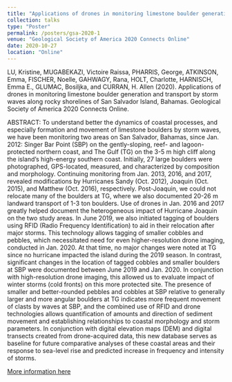 ```yaml
---
title: "Applications of drones in monitoring limestone boulder generation and transport by storm waves along rocky shorelines of San Salvador Island, Bahamas"
collection: talks
type: "Poster"
permalink: /posters/gsa-2020-1
venue: "Geological Society of America 2020 Connects Online"
date: 2020-10-27
location: "Online"
---
```


LU, Kristine, MUGABEKAZI, Victoire Raissa, PHARRIS, George, ATKINSON, Emma, FISCHER, Noelle, GAHWAGY, Rana, HOLT, Charlotte, HARNISCH, Emma E., GLUMAC, Bosiljka, and CURRAN, H. Allen (2020). Applications of drones in monitoring limestone boulder generation and transport by storm waves along rocky shorelines of San Salvador Island, Bahamas. Geological Society of America 2020 Connects Online. 

ABSTRACT: To understand better the dynamics of coastal processes, and especially formation and movement of limestone boulders by storm waves, we have been monitoring two areas on San Salvador, Bahamas, since Jan. 2012: Singer Bar Point (SBP) on the gently-sloping, reef- and lagoon-protected northern coast, and The Gulf (TG) on the 3-5 m high cliff along the island’s high-energy southern coast. Initially, 27 large boulders were photographed, GPS-located, measured, and characterized by composition and morphology. Continuing monitoring from Jan. 2013, 2016, and 2017, revealed modifications by Hurricanes Sandy (Oct. 2012), Joaquin (Oct. 2015), and Matthew (Oct. 2016), respectively. Post-Joaquin, we could not relocate many of the boulders at TG, where we also documented 20-26 m landward transport of 1-3 ton boulders. Use of drones in Jan. 2016 and 2017 greatly helped document the heterogeneous impact of Hurricane Joaquin on the two study areas. In June 2019, we also initiated tagging of boulders using RFID (Radio Frequency Identification) to aid in their relocation after major storms. This technology allows tagging of smaller cobbles and pebbles, which necessitated need for even higher-resolution drone imaging, conducted in Jan. 2020. At that time, no major changes were noted at TG since no hurricane impacted the island during the 2019 season. In contrast, significant changes in the location of tagged cobbles and smaller boulders at SBP were documented between June 2019 and Jan. 2020. In conjunction with high-resolution drone imaging, this allowed us to evaluate impact of winter storms (cold fronts) on this more protected site. The presence of smaller and better-rounded pebbles and cobbles at SBP relative to generally larger and more angular boulders at TG indicates more frequent movement of clasts by waves at SBP, and the combined use of RFID and drone technologies allows quantification of amounts and direction of sediment movement and establishing relationships to coastal morphology and storm parameters. In conjunction with digital elevation maps (DEM) and digital transects created from drone-acquired data, this new database serves as baseline for future comparative analyses of these coastal areas and their response to sea-level rise and predicted increase in frequency and intensity of storms.

[More information here](https://gsa.confex.com/gsa/2020AM/meetingapp.cgi/Paper/353424)
